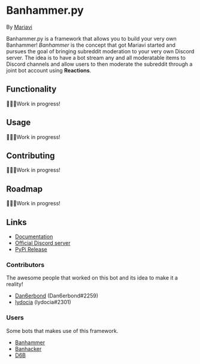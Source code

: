# Banhammer.py
By [Mariavi](https://dan6erbond.github.io/mariavi)

Banhammer.py is a framework that allows you to build your very own Banhammer! _Banhammer_ is the concept that got Mariavi started and pursues the goal of bringing subreddit moderation to your very own Discord server. The idea is to have a bot stream any and all moderatable items to Discord channels and allow users to then moderate the subreddit through a joint bot account using **Reactions**.

## Functionality
🚧👷‍♂️Work in progress!

## Usage
🚧👷‍♂️Work in progress!

## Contributing
🚧👷‍♂️Work in progress!

## Roadmap
🚧👷‍♂️Work in progress!

## Links
 - [Documentation](https://dan6erbond.github.io/mariavi/banhammer.py.html)
 - [Official Discord server](https://discordapp.com/invite/9JrGC8f)
 - [PyPi Release](https://pypi.org/project/banhammer.py/)
 
### Contributors
The awesome people that worked on this bot and its idea to make it a reality!
 - [Dan6erbond](https://dan6erbond.github.io) (Dan6erbond#2259)
 - [lydocia](https://www.lydocia.com) (lydocia#2301)

### Users
Some bots that makes use of this framework.
 - [Banhammer](https://dan6erbond.github.io/mariavi/banhammer.html)
 - [Banhacker](https://github.com/Dan6erbond/Banhacker)
 - [D6B](https://github.com/Dan6erbond/D6B)
